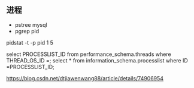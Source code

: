 ## 进程

-  pstree mysql
-  pgrep pid

pidstat -t -p pid 1 5

select  PROCESSLIST_ID from performance_schema.threads where THREAD_OS_ID =;
select  * from information_schema.processlist where ID =PROCESSLIST_ID;

https://blog.csdn.net/dtjiawenwang88/article/details/74906954

